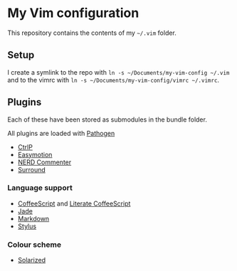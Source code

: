 # My Vim configuration

This repository contains the contents of my `~/.vim` folder.


## Setup

I create a symlink to the repo with `ln -s ~/Documents/my-vim-config ~/.vim`
and to the vimrc with `ln -s ~/Documents/my-vim-config/vimrc ~/.vimrc`.


## Plugins

Each of these have been stored as submodules in the bundle folder.

All plugins are loaded with [Pathogen](https://github.com/tpope/vim-pathogen)

- [CtrlP](https://github.com/kien/ctrlp.vim)
- [Easymotion](https://github.com/Lokaltog/vim-easymotion)
- [NERD Commenter](https://github.com/scrooloose/nerdcommenter)
- [Surround](https://github.com/tpope/vim-surround)


### Language support

- [CoffeeScript](https://github.com/kchmck/vim-coffee-script) and
  [Literate CoffeeScript](https://github.com/mintplant/vim-literate-coffeescript)
- [Jade](https://github.com/digitaltoad/vim-jade)
- [Markdown](https://github.com/tpope/vim-markdown)
- [Stylus](https://github.com/wavded/vim-stylus)


### Colour scheme

- [Solarized](https://github.com/altercation/solarized)
